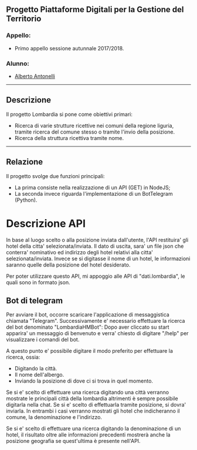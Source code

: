 ## Progetto Piattaforme Digitali per la Gestione del Territorio ##

### Appello: ###
* Primo appello sessione autunnale 2017/2018.

### Alunno: ###
* [Alberto Antonelli](https://github.com/antonell11)

-----------------------------------------------------

## Descrizione ##
 
Il progetto Lombardia si pone come obiettivi primari:
* Ricerca di varie strutture ricettive nei comuni della regione liguria, tramite ricerca del comune stesso o tramite l'invio della posizione.
* Ricerca della struttura ricettiva tramite nome.

-----------------------------------------------------

## Relazione ##

Il progetto svolge due funzioni principali:
* La prima consiste nella realizzazione di un API (GET) in NodeJS;
* La seconda invece riguarda l'implementazione di un BotTelegram (Python).

<h1>Descrizione API </h1>
In base al luogo scelto o alla posizione inviata dall'utente, l'API restituira' gli hotel della citta' selezionata/inviata.
Il dato di uscita, sara' un file json che conterra' nominativo ed indirizzo degli hotel relativi alla citta' selezionata/inviata.
Invece se si digitasse il nome di un hotel, le informazioni saranno quelle della posizione del hotel desiderato.

Per poter utilizzare questo API, mi appoggio alle API di "dati.lombardia", le quali sono in formato json.

<h2>Bot di telegram </h2>
Per avviare il bot, occorre scaricare l'applicazione di messaggistica chiamata "Telegram". Successivamente e' necessario effettuare la ricerca del bot denominato "LombardiaHMBot":
Dopo aver cliccato su start apparira' un messaggio di benvenuto e verra' chiesto di digitare "/help" per visualizzare i comandi del bot.

A questo punto e' possibile digitare il modo preferito per effettuare la ricerca, ossia:
* Digitando la città.
* Il nome dell'albergo.
* Inviando la posizione di dove ci si trova in quel momento.

Se si e' scelto di effettuare una ricerca digitando una città verranno mostrate le principali città  della lombardia altrimenti è sempre possibile digitarla nella chat. Se si e' scelto di effettuarla tramite posizione, si dovra' inviarla.
In entrambi i casi verranno mostrati gli hotel che indicheranno il comune, la denominazione e l'indirizzo. 

Se si e' scelto di effettuare una ricerca digitando la denominazione di un hotel, il risultato oltre alle informazioni precedenti mostrerà anche la posizione geografia se quest'ultima è presente nell'API.




